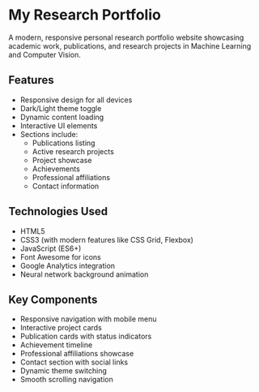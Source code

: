 # My Research Portfolio

A modern, responsive personal research portfolio website showcasing academic work, publications, and research projects in Machine Learning and Computer Vision.

## Features
- Responsive design for all devices
- Dark/Light theme toggle
- Dynamic content loading
- Interactive UI elements
- Sections include:
  - Publications listing
  - Active research projects
  - Project showcase
  - Achievements
  - Professional affiliations
  - Contact information

## Technologies Used
- HTML5
- CSS3 (with modern features like CSS Grid, Flexbox)
- JavaScript (ES6+)
- Font Awesome for icons
- Google Analytics integration
- Neural network background animation

## Key Components
- Responsive navigation with mobile menu
- Interactive project cards
- Publication cards with status indicators
- Achievement timeline
- Professional affiliations showcase
- Contact section with social links
- Dynamic theme switching
- Smooth scrolling navigation